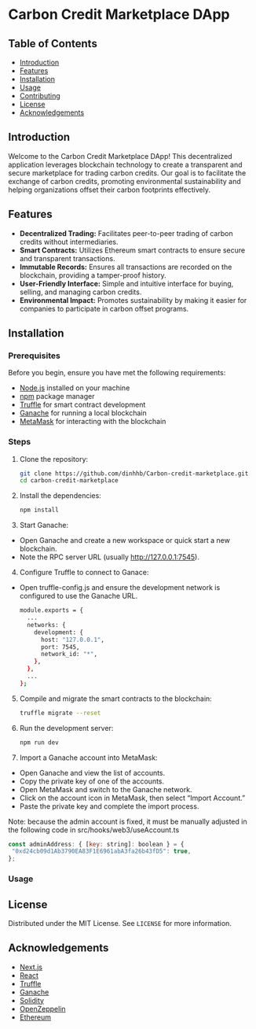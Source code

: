 # Carbon Credit Marketplace DApp

## Table of Contents

- [Introduction](#introduction)
- [Features](#features)
- [Installation](#installation)
- [Usage](#usage)
- [Contributing](#contributing)
- [License](#license)
- [Acknowledgements](#acknowledgements)

## Introduction

Welcome to the Carbon Credit Marketplace DApp! This decentralized application leverages blockchain technology to create a transparent and secure marketplace for trading carbon credits. Our goal is to facilitate the exchange of carbon credits, promoting environmental sustainability and helping organizations offset their carbon footprints effectively.

## Features

- **Decentralized Trading:** Facilitates peer-to-peer trading of carbon credits without intermediaries.
- **Smart Contracts:** Utilizes Ethereum smart contracts to ensure secure and transparent transactions.
- **Immutable Records:** Ensures all transactions are recorded on the blockchain, providing a tamper-proof history.
- **User-Friendly Interface:** Simple and intuitive interface for buying, selling, and managing carbon credits.
- **Environmental Impact:** Promotes sustainability by making it easier for companies to participate in carbon offset programs.

## Installation

### Prerequisites

Before you begin, ensure you have met the following requirements:

- [Node.js](https://nodejs.org/) installed on your machine
- [npm](https://www.npmjs.com/) package manager
- [Truffle](https://www.trufflesuite.com/truffle) for smart contract development
- [Ganache](https://www.trufflesuite.com/ganache) for running a local blockchain
- [MetaMask](https://metamask.io/) for interacting with the blockchain

### Steps

1. Clone the repository:
   ```sh
   git clone https://github.com/dinhhb/Carbon-credit-marketplace.git
   cd carbon-credit-marketplace
2. Install the dependencies:
   ```sh
   npm install
3. Start Ganache:
- Open Ganache and create a new workspace or quick start a new blockchain.
- Note the RPC server URL (usually http://127.0.0.1:7545).
4. Configure Truffle to connect to Ganace:
- Open truffle-config.js and ensure the development network is configured to use the Ganache URL.
  ```sh
  module.exports = {
    ...
    networks: {
      development: {
        host: "127.0.0.1",     
        port: 7545,           
        network_id: "*",     
      },
    },
    ...
  };
5. Compile and migrate the smart contracts to the blockchain:
   ```sh
   truffle migrate --reset
6. Run the development server:
   ```sh
   npm run dev
7. Import a Ganache account into MetaMask:
- Open Ganache and view the list of accounts.
- Copy the private key of one of the accounts.
- Open MetaMask and switch to the Ganache network.
- Click on the account icon in MetaMask, then select “Import Account.”
- Paste the private key and complete the import process.

Note: because the admin account is fixed, it must be manually adjusted in the following code in src/hooks/web3/useAccount.ts
   ```js
  const adminAddress: { [key: string]: boolean } = {
    "0xd24cb09d1Ab3790EA83F1E6961abA3fa26b43fD5": true, 
  };
  ```
   
### Usage

## License

Distributed under the MIT License. See `LICENSE` for more information.

## Acknowledgements

- [Next.js](https://nextjs.org/)
- [React](https://reactjs.org/)
- [Truffle](https://www.trufflesuite.com/truffle)
- [Ganache](https://www.trufflesuite.com/ganache)
- [Solidity](https://soliditylang.org/)
- [OpenZeppelin](https://openzeppelin.com/)
- [Ethereum](https://ethereum.org/)